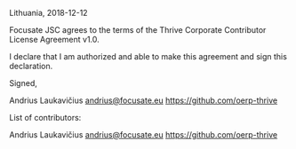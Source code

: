 Lithuania, 2018-12-12

Focusate JSC agrees to the terms of the Thrive Corporate Contributor License
Agreement v1.0.

I declare that I am authorized and able to make this agreement and sign this
declaration.

Signed,

Andrius Laukavičius andrius@focusate.eu https://github.com/oerp-thrive

List of contributors:

Andrius Laukavičius andrius@focusate.eu https://github.com/oerp-thrive

